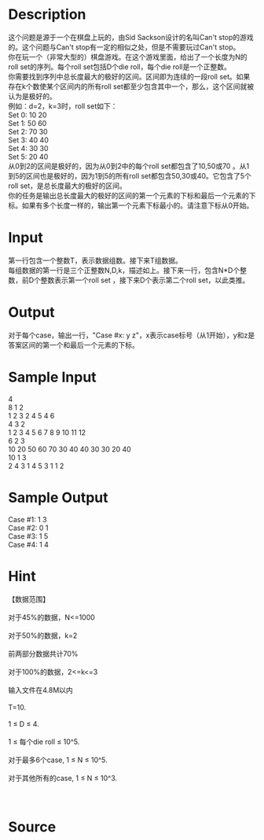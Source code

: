 
# Description

<div class="content"><div>
<div>这个问题是源于一个在棋盘上玩的，由Sid Sackson设计的名叫Can&#39;t stop的游戏的。这个问题与Can&#39;t stop有一定的相似之处，但是不需要玩过Can&#39;t stop。</div>
<div>你在玩一个（非常大型的）棋盘游戏。在这个游戏里面，给出了一个长度为N的roll set的序列。每个roll set包括D个die roll，每个die roll是一个正整数。</div>
<div>你需要找到序列中总长度最大的极好的区间。区间即为连续的一段roll set。如果存在k个数使某个区间内的所有roll set都至少包含其中一个，那么，这个区间就被认为是极好的。</div>
<div>例如：d=2，k=3时，roll set如下：</div>
<div></div>
<div>Set 0: 10 20</div>
<div>Set 1: 50 60</div>
<div>Set 2: 70 30</div>
<div>Set 3: 40 40</div>
<div>Set 4: 30 30</div>
<div>Set 5: 20 40</div>
<div>从0到2的区间是极好的，因为从0到2中的每个roll set都包含了10,50或70 。从1到5的区间也是极好的，因为1到5的所有roll set都包含50,30或40。它包含了5个roll set，是总长度最大的极好的区间。</div>
<div>你的任务是输出总长度最大的极好的区间的第一个元素的下标和最后一个元素的下标。如果有多个长度一样的，输出第一个元素下标最小的。请注意下标从0开始。</div>
</div>
<p></p></div>

# Input

<div class="content"><div>第一行包含一个整数T，表示数据组数。接下来T组数据。</div>
<div>每组数据的第一行是三个正整数N,D,k，描述如上。接下来一行，包含N*D个整数，前D个整数表示第一个roll set ，接下来D个表示第二个roll set，以此类推。</div>
<p></p></div>

# Output

<div class="content"><div>对于每个case，输出一行，&#34;Case #x: y z&#34;，x表示case标号（从1开始），y和z是答案区间的第一个和最后一个元素的下标。</div>
<p></p></div>

# Sample Input

<div class="content"><span class="sampledata">4<br/>
8 1 2<br/>
1 2 3 2 4 5 4 6<br/>
4 3 2<br/>
1 2 3 4 5 6 7 8 9 10 11 12<br/>
6 2 3<br/>
10 20 50 60 70 30 40 40 30 30 20 40<br/>
10 1 3<br/>
2 4 3 1 4 5 3 1 1 2</span></div>

# Sample Output

<div class="content"><span class="sampledata">Case #1: 1 3<br/>
Case #2: 0 1<br/>
Case #3: 1 5<br/>
Case #4: 1 4<br/>
</span></div>

# Hint

<div class="content"><p></p><div>【数据范围】</div><br/>
<div>对于45%的数据，N&lt;=1000</div><br/>
<div>对于50%的数据，k=2</div><br/>
<div>前两部分数据共计70%</div><br/>
<div>对于100%的数据，2&lt;=k&lt;=3</div><br/>
<div>输入文件在4.8M以内</div><br/>
<div>T=10.</div><br/>
<div>1 ≤ D ≤ 4.</div><br/>
<div>1 ≤ 每个die roll ≤ 10^5.</div><br/>
<div>对于最多6个case, 1 ≤ N ≤ 10^5.</div><br/>
<div>对于其他所有的case, 1 ≤ N ≤ 10^3.</div><br/>
<div></div><br/>
<p></p><p></p></div>

# Source

<div class="content"><p><a href="problemset.php?search="></a></p></div>

